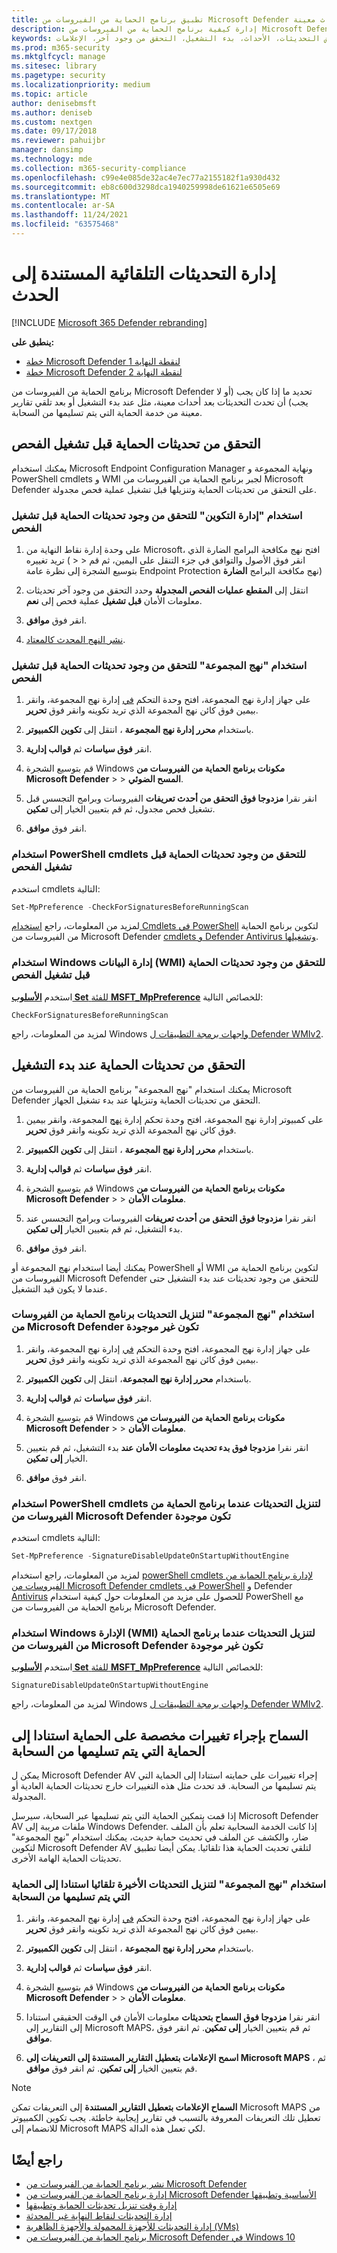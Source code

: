 ```yaml
---
title: تطبيق برنامج الحماية من الفيروسات من Microsoft Defender التحديثات بعد أحداث معينة
description: إدارة كيفية برنامج الحماية من الفيروسات من Microsoft Defender تحديثات معلومات الأمان بعد بدء التشغيل أو تلقي تقارير الكشف التي يتم تسليمها من السحابة.
keywords: التحديثات والحماية، فرض التحديثات، الأحداث، بدء التشغيل، التحقق من وجود آخر، الإعلامات
ms.prod: m365-security
ms.mktglfcycl: manage
ms.sitesec: library
ms.pagetype: security
ms.localizationpriority: medium
ms.topic: article
author: denisebmsft
ms.author: deniseb
ms.custom: nextgen
ms.date: 09/17/2018
ms.reviewer: pahuijbr
manager: dansimp
ms.technology: mde
ms.collection: m365-security-compliance
ms.openlocfilehash: c99e4e085de32ac4e7ec77a2155182f1a930d432
ms.sourcegitcommit: eb8c600d3298dca1940259998de61621e6505e69
ms.translationtype: MT
ms.contentlocale: ar-SA
ms.lasthandoff: 11/24/2021
ms.locfileid: "63575468"
---
```

# <a name="manage-event-based-forced-updates"></a>إدارة التحديثات التلقائية المستندة إلى الحدث

[!INCLUDE [Microsoft 365 Defender rebranding](../../includes/microsoft-defender.md)]


**ينطبق على:**
- [خطة Microsoft Defender لنقطة النهاية 1](https://go.microsoft.com/fwlink/p/?linkid=2154037)
- [خطة Microsoft Defender لنقطة النهاية 2](https://go.microsoft.com/fwlink/p/?linkid=2154037)

برنامج الحماية من الفيروسات من Microsoft Defender تحديد ما إذا كان يجب (أو لا يجب) أن تحدث التحديثات بعد أحداث معينة، مثل عند بدء التشغيل أو بعد تلقي تقارير معينة من خدمة الحماية التي يتم تسليمها من السحابة.

## <a name="check-for-protection-updates-before-running-a-scan"></a>التحقق من تحديثات الحماية قبل تشغيل الفحص

يمكنك استخدام Microsoft Endpoint Configuration Manager ونهاية المجموعة و PowerShell cmdlets و WMI لجبر برنامج الحماية من الفيروسات من Microsoft Defender على التحقق من تحديثات الحماية وتنزيلها قبل تشغيل عملية فحص مجدولة.

### <a name="use-configuration-manager-to-check-for-protection-updates-before-running-a-scan"></a>استخدام "إدارة التكوين" للتحقق من وجود تحديثات الحماية قبل تشغيل الفحص

1. على وحدة إدارة نقاط النهاية من Microsoft، افتح نهج مكافحة البرامج الضارة الذي تريد تغييره ( \>  \> انقر فوق الأصول والتوافق في  جزء التنقل على اليمين، ثم قم بتوسيع الشجرة إلى نظرة عامة Endpoint Protection نهج مكافحة البرامج **الضارة**)

2. انتقل إلى **المقطع عمليات الفحص المجدولة** وحدد التحقق من وجود آخر تحديثات معلومات الأمان **قبل تشغيل** عملية فحص إلى **نعم**.

3. انقر فوق **موافق**.

4. [نشر النهج المحدث كالمعتاد](/sccm/protect/deploy-use/endpoint-antimalware-policies#deploy-an-antimalware-policy-to-client-computers).

### <a name="use-group-policy-to-check-for-protection-updates-before-running-a-scan"></a>استخدام "نهج المجموعة" للتحقق من وجود تحديثات الحماية قبل تشغيل الفحص

1. على جهاز إدارة نهج المجموعة، افتح وحدة التحكم [في](/previous-versions/windows/desktop/gpmc/group-policy-management-console-portal) إدارة نهج المجموعة، وانقر بيمين فوق كائن نهج المجموعة الذي تريد تكوينه وانقر فوق **تحرير**.

2. باستخدام **محرر إدارة نهج المجموعة** ، انتقل إلى **تكوين الكمبيوتر**.

3. انقر **فوق سياسات** ثم **قوالب إدارية**.

4. قم بتوسيع الشجرة Windows **مكونات برنامج الحماية من الفيروسات من Microsoft Defender** \>  \> **المسح الضوئي**.

5. انقر نقرا **مزدوجا فوق التحقق من أحدث تعريفات** الفيروسات وبرامج التجسس قبل تشغيل فحص مجدول، ثم قم بتعيين الخيار إلى **تمكين**.

6. انقر فوق **موافق**.

### <a name="use-powershell-cmdlets-to-check-for-protection-updates-before-running-a-scan"></a>استخدام PowerShell cmdlets للتحقق من وجود تحديثات الحماية قبل تشغيل الفحص

استخدم cmdlets التالية:

```PowerShell
Set-MpPreference -CheckForSignaturesBeforeRunningScan
```

لمزيد من المعلومات، راجع [استخدام Cmdlets في PowerShell](use-powershell-cmdlets-microsoft-defender-antivirus.md) لتكوين برنامج الحماية من الفيروسات من Microsoft Defender [cmdlets و Defender Antivirus وتشغيلها](/powershell/module/defender/index).

### <a name="use-windows-management-instruction-wmi-to-check-for-protection-updates-before-running-a-scan"></a>استخدام Windows إدارة البيانات (WMI) للتحقق من وجود تحديثات الحماية قبل تشغيل الفحص

استخدم [**الأسلوب Set** للفئة **MSFT_MpPreference**](/previous-versions/windows/desktop/legacy/dn455323(v=vs.85)) للخصائص التالية:

```WMI
CheckForSignaturesBeforeRunningScan
```

لمزيد من المعلومات، راجع Windows [واجهات برمجة التطبيقات ل Defender WMIv2](/previous-versions/windows/desktop/defender/windows-defender-wmiv2-apis-portal).

## <a name="check-for-protection-updates-on-startup"></a>التحقق من تحديثات الحماية عند بدء التشغيل

يمكنك استخدام "نهج المجموعة" برنامج الحماية من الفيروسات من Microsoft Defender التحقق من تحديثات الحماية وتنزيلها عند بدء تشغيل الجهاز.

1. على كمبيوتر إدارة نهج المجموعة، افتح وحدة تحكم إدارة [نهج](/previous-versions/windows/desktop/gpmc/group-policy-management-console-portal) المجموعة، وانقر بيمين فوق كائن نهج المجموعة الذي تريد تكوينه وانقر فوق **تحرير**.

2. باستخدام **محرر إدارة نهج المجموعة** ، انتقل إلى **تكوين الكمبيوتر**.

3. انقر **فوق سياسات** ثم **قوالب إدارية**.

4. قم بتوسيع الشجرة Windows **مكونات برنامج الحماية من الفيروسات من Microsoft Defender** \>  \> **معلومات الأمان**.

5. انقر نقرا **مزدوجا فوق التحقق من أحدث تعريفات** الفيروسات وبرامج التجسس عند بدء التشغيل، ثم قم بتعيين الخيار **إلى تمكين**.

6. انقر فوق **موافق**.

يمكنك أيضا استخدام نهج المجموعة أو PowerShell أو WMI لتكوين برنامج الحماية من الفيروسات من Microsoft Defender للتحقق من وجود تحديثات عند بدء التشغيل حتى عندما لا يكون قيد التشغيل.

### <a name="use-group-policy-to-download-updates-when-microsoft-defender-antivirus-is-not-present"></a>استخدام "نهج المجموعة" لتنزيل التحديثات برنامج الحماية من الفيروسات من Microsoft Defender تكون غير موجودة

1. على جهاز إدارة نهج المجموعة، افتح وحدة التحكم [في](/previous-versions/windows/desktop/gpmc/group-policy-management-console-portal) إدارة نهج المجموعة، وانقر بيمين فوق كائن نهج المجموعة الذي تريد تكوينه وانقر فوق **تحرير**.

2. باستخدام **محرر إدارة نهج المجموعة**، انتقل إلى **تكوين الكمبيوتر**.

3. انقر **فوق سياسات** ثم **قوالب إدارية**.

4. قم بتوسيع الشجرة Windows **مكونات برنامج الحماية من الفيروسات من Microsoft Defender** \>  \> **معلومات الأمان**.

5. انقر نقرا **مزدوجا فوق بدء تحديث معلومات الأمان عند** بدء التشغيل، ثم قم بتعيين الخيار **إلى تمكين**.

6. انقر فوق **موافق**.

### <a name="use-powershell-cmdlets-to-download-updates-when-microsoft-defender-antivirus-is-not-present"></a>استخدام PowerShell cmdlets لتنزيل التحديثات عندما برنامج الحماية من الفيروسات من Microsoft Defender تكون موجودة

استخدم cmdlets التالية:

```PowerShell
Set-MpPreference -SignatureDisableUpdateOnStartupWithoutEngine
```

لمزيد من المعلومات، راجع استخدام [powerShell cmdlets لإدارة برنامج الحماية من الفيروسات من Microsoft Defender cmdlets في PowerShell](use-powershell-cmdlets-microsoft-defender-antivirus.md) و Defender [Antivirus](/powershell/module/defender/index) للحصول على مزيد من المعلومات حول كيفية استخدام PowerShell مع برنامج الحماية من الفيروسات من Microsoft Defender.

### <a name="use-windows-management-instruction-wmi-to-download-updates-when-microsoft-defender-antivirus-is-not-present"></a>استخدام Windows الإدارة (WMI) لتنزيل التحديثات عندما برنامج الحماية من الفيروسات من Microsoft Defender تكون غير موجودة

استخدم [**الأسلوب Set** للفئة **MSFT_MpPreference**](/previous-versions/windows/desktop/legacy/dn455323(v=vs.85)) للخصائص التالية:

```WMI
SignatureDisableUpdateOnStartupWithoutEngine
```

لمزيد من المعلومات، راجع Windows [واجهات برمجة التطبيقات ل Defender WMIv2](/previous-versions/windows/desktop/defender/windows-defender-wmiv2-apis-portal).

<a id="cloud-report-updates"></a>

## <a name="allow-ad-hoc-changes-to-protection-based-on-cloud-delivered-protection"></a>السماح بإجراء تغييرات مخصصة على الحماية استنادا إلى الحماية التي يتم تسليمها من السحابة

يمكن ل Microsoft Defender AV إجراء تغييرات على حمايته استنادا إلى الحماية التي يتم تسليمها من السحابة. قد تحدث مثل هذه التغييرات خارج تحديثات الحماية العادية أو المجدولة.

إذا قمت بتمكين الحماية التي يتم تسليمها عبر السحابة، سيرسل Microsoft Defender AV ملفات مريبة إلى Windows Defender. إذا كانت الخدمة السحابية تعلم بأن الملف ضار، والكشف عن الملف في تحديث حماية حديث، يمكنك استخدام "نهج المجموعة" لتكوين Microsoft Defender AV لتلقي تحديث الحماية هذا تلقائيا. يمكن أيضا تطبيق تحديثات الحماية الهامة الأخرى.

### <a name="use-group-policy-to-automatically-download-recent-updates-based-on-cloud-delivered-protection"></a>استخدام "نهج المجموعة" لتنزيل التحديثات الأخيرة تلقائيا استنادا إلى الحماية التي يتم تسليمها من السحابة

1. على جهاز إدارة نهج المجموعة، افتح وحدة التحكم [في](/previous-versions/windows/desktop/gpmc/group-policy-management-console-portal) إدارة نهج المجموعة، وانقر بيمين فوق كائن نهج المجموعة الذي تريد تكوينه وانقر فوق **تحرير**.

2. باستخدام **محرر إدارة نهج المجموعة** ، انتقل إلى **تكوين الكمبيوتر**.

3. انقر **فوق سياسات** ثم **قوالب إدارية**.

4. قم بتوسيع الشجرة Windows **مكونات برنامج الحماية من الفيروسات من Microsoft Defender** \>  \> **معلومات الأمان**.

5. انقر نقرا **مزدوجا فوق السماح بتحديثات** معلومات الأمان في الوقت الحقيقي استنادا إلى التقارير إلى Microsoft MAPS، ثم قم بتعيين الخيار **إلى تمكين**. ثم انقر فوق **موافق**.

6. **اسمح الإعلامات بتعطيل التقارير المستندة إلى التعريفات إلى Microsoft MAPS** ، ثم قم بتعيين الخيار **إلى تمكين**. ثم انقر فوق **موافق**.

> [!NOTE]
> **السماح الإعلامات بتعطيل التقارير المستندة** إلى التعريفات تمكن Microsoft MAPS من تعطيل تلك التعريفات المعروفة بالتسبب في تقارير إيجابية خاطئة. يجب تكوين الكمبيوتر للانضمام إلى Microsoft MAPS لكي تعمل هذه الدالة.

## <a name="see-also"></a>راجع أيضًا

- [نشر برنامج الحماية من الفيروسات من Microsoft Defender](deploy-manage-report-microsoft-defender-antivirus.md)
- [إدارة برنامج الحماية من الفيروسات من Microsoft Defender الأساسية وتطبيقها](manage-updates-baselines-microsoft-defender-antivirus.md)
- [إدارة وقت تنزيل تحديثات الحماية وتطبيقها](manage-protection-update-schedule-microsoft-defender-antivirus.md)
- [إدارة التحديثات لنقاط النهاية غير المحدثة](manage-outdated-endpoints-microsoft-defender-antivirus.md)
- [إدارة التحديثات للأجهزة المحمولة والأجهزة الظاهرية (VMs)](manage-updates-mobile-devices-vms-microsoft-defender-antivirus.md)
- [برنامج الحماية من الفيروسات من Microsoft Defender في Windows 10](microsoft-defender-antivirus-in-windows-10.md)
